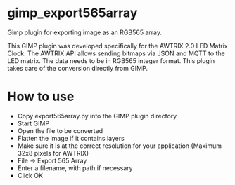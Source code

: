# gimp_export565array
Gimp plugin for exporting image as an RGB565 array.

This GIMP plugin was developed specifically for the AWTRIX 2.0 LED Matrix Clock. The AWTRIX API allows sending bitmaps via JSON and MQTT to the LED matrix. The data needs to be in RGB565 integer format.
This plugin takes care of the conversion directly from GIMP.

# How to use
- Copy export565array.py into the GIMP plugin directory
- Start GIMP
- Open the file to be converted
- Flatten the image if it contains layers
- Make sure it is at the correct resolution for your application (Maximum 32x8 pixels for AWTRIX)
- File -> Export 565 Array
- Enter a filename, with path if necessary
- Click OK
